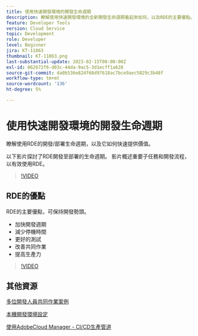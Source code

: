 ```yaml
---
title: 使用快速開發環境的開發生命週期
description: 瞭解使用快速開發環境的全新開發生命週期看起來如何，以及RDE的主要優點。
feature: Developer Tools
version: Cloud Service
topic: Development
role: Developer
level: Beginner
jira: KT-11863
thumbnail: KT-11863.png
last-substantial-update: 2023-02-15T00:00:00Z
exl-id: 062672f6-d03c-44da-9ac5-3d1ecff1a628
source-git-commit: da0b536e824f68d97618ac7bce9aec5829c3b48f
workflow-type: tm+mt
source-wordcount: '136'
ht-degree: 5%

---
```


# 使用快速開發環境的開發生命週期

瞭解使用RDE的開發/部署生命週期，以及它如何快速提供價值。

以下影片探討了RDE開發至部署的生命週期。 影片概述重要子任務和開發流程，以有效使用RDE。

>[!VIDEO](https://video.tv.adobe.com/v/3415492?quality=12&learn=on)


## RDE的優點

RDE的主要優點，可保持開發勢頭。

- 加快開發週期
- 減少停機時間
- 更好的測試
- 改善共同作業
- 提高生產力

>[!VIDEO](https://video.tv.adobe.com/v/3415493?quality=12&learn=on)

## 其他資源

[多位開發人員共同作業案例](https://experienceleague.adobe.com/docs/experience-manager-cloud-service/content/implementing/developing/rapid-development-environments.html#multiple-developers-collaborating-on-the-same-rde)

[本機開發環境設定](https://experienceleague.adobe.com/docs/experience-manager-learn/cloud-service/local-development-environment-set-up/overview.html?lang=zh-Hant)

[使用AdobeCloud Manager - CI/CD生產管道](https://experienceleague.adobe.com/docs/experience-manager-learn/cloud-service/cloud-manager/cicd-production-pipeline.html)
